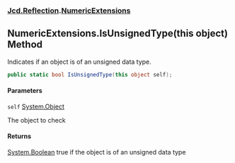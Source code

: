### [Jcd.Reflection](Jcd.Reflection.md 'Jcd.Reflection').[NumericExtensions](NumericExtensions.md 'Jcd.Reflection.NumericExtensions')

## NumericExtensions.IsUnsignedType(this object) Method

Indicates if an object is of an unsigned data type.

```csharp
public static bool IsUnsignedType(this object self);
```

#### Parameters

<a name='Jcd.Reflection.NumericExtensions.IsUnsignedType(thisobject).self'></a>

`self` [System.Object](https://docs.microsoft.com/en-us/dotnet/api/System.Object 'System.Object')

The object to check

#### Returns

[System.Boolean](https://docs.microsoft.com/en-us/dotnet/api/System.Boolean 'System.Boolean')
true if the object is of an unsigned data type